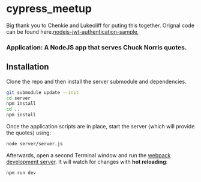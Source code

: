 # cypress_meetup

Big thank you to Chenkie and Lukeoliff for puting this together. 
Orignal code can be found here.[nodejs-jwt-authentication-sample](https://github.com/auth0/nodejs-jwt-authentication-sample), 

### Application: A NodeJS app that serves Chuck Norris quotes.

## Installation

Clone the repo and then install the server submodule and dependencies.

```bash
git submodule update --init
cd server
npm install
cd ..
npm install
```

Once the application scripts are in place, start the server (which will provide the quotes) using:

```bash
node server/server.js
```

Afterwards, open a second Terminal window and run the [webpack development server](http://webpack.github.io/docs/webpack-dev-server.html). It will watch for changes with **hot reloading**:

```bash
npm run dev
